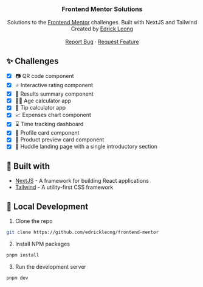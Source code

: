 <p align="center">
<h3 align="center">Frontend Mentor Solutions</h3>

<p align="center">
    Solutions to the <a href="https://www.frontendmentor.io/">Frontend Mentor</a> challenges. Built with NextJS and Tailwind
    <br />
    Created by <a href="https://twitter.com/edrickleong_">Edrick Leong</a>
    <br />
    <br />
    <a href="https://github.com/edrickleong/frontend-mentor/issues">Report Bug</a>
    ·
    <a href="https://github.com/edrickleong/frontend-mentor/issues">Request Feature</a>
</p>

## ✨ Challenges

- [x] 📷 QR code component
- [x] ⭐ Interactive rating component
- [x] 💯 Results summary component
- [x] 🧑‍🦳 Age calculator app
- [x] 💸 Tip calculator app
- [x] 📈 Expenses chart component
- [x] ⌛ Time tracking dashboard
- [x] 👤 Profile card component
- [x] 🧴 Product preview card component
- [x] 📱 Huddle landing page with a single introductory section

## 🔧 Built with

- [NextJS](https://nextjs.org/) - A framework for building React applications
- [Tailwind](https://tailwindcss.com/) - A utility-first CSS framework

## 🚀 Local Development

1. Clone the repo

```sh
git clone https://github.com/edrickleong/frontend-mentor
```

2. Install NPM packages

```sh
pnpm install
```

3. Run the development server

```
pnpm dev
```
